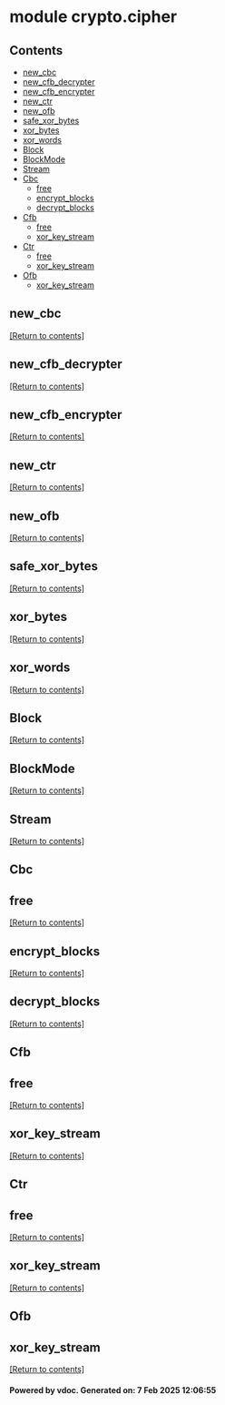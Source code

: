 # module crypto.cipher


## Contents
- [new_cbc](#new_cbc)
- [new_cfb_decrypter](#new_cfb_decrypter)
- [new_cfb_encrypter](#new_cfb_encrypter)
- [new_ctr](#new_ctr)
- [new_ofb](#new_ofb)
- [safe_xor_bytes](#safe_xor_bytes)
- [xor_bytes](#xor_bytes)
- [xor_words](#xor_words)
- [Block](#Block)
- [BlockMode](#BlockMode)
- [Stream](#Stream)
- [Cbc](#Cbc)
  - [free](#free)
  - [encrypt_blocks](#encrypt_blocks)
  - [decrypt_blocks](#decrypt_blocks)
- [Cfb](#Cfb)
  - [free](#free)
  - [xor_key_stream](#xor_key_stream)
- [Ctr](#Ctr)
  - [free](#free)
  - [xor_key_stream](#xor_key_stream)
- [Ofb](#Ofb)
  - [xor_key_stream](#xor_key_stream)

## new_cbc
[[Return to contents]](#Contents)

## new_cfb_decrypter
[[Return to contents]](#Contents)

## new_cfb_encrypter
[[Return to contents]](#Contents)

## new_ctr
[[Return to contents]](#Contents)

## new_ofb
[[Return to contents]](#Contents)

## safe_xor_bytes
[[Return to contents]](#Contents)

## xor_bytes
[[Return to contents]](#Contents)

## xor_words
[[Return to contents]](#Contents)

## Block
[[Return to contents]](#Contents)

## BlockMode
[[Return to contents]](#Contents)

## Stream
[[Return to contents]](#Contents)

## Cbc
## free
[[Return to contents]](#Contents)

## encrypt_blocks
[[Return to contents]](#Contents)

## decrypt_blocks
[[Return to contents]](#Contents)

## Cfb
## free
[[Return to contents]](#Contents)

## xor_key_stream
[[Return to contents]](#Contents)

## Ctr
## free
[[Return to contents]](#Contents)

## xor_key_stream
[[Return to contents]](#Contents)

## Ofb
## xor_key_stream
[[Return to contents]](#Contents)

#### Powered by vdoc. Generated on: 7 Feb 2025 12:06:55
